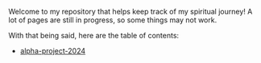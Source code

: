 Welcome to my repository that helps keep track of my spiritual journey! A lot of pages are still in progress, so some things may not work.

With that being said, here are the table of contents:
<!-- - [bible](https://andrewonozuka.github.io/grace/bible/index.html) -->
- [alpha-project-2024](https://andrewonozuka.github.io/grace/ap24/index.html)